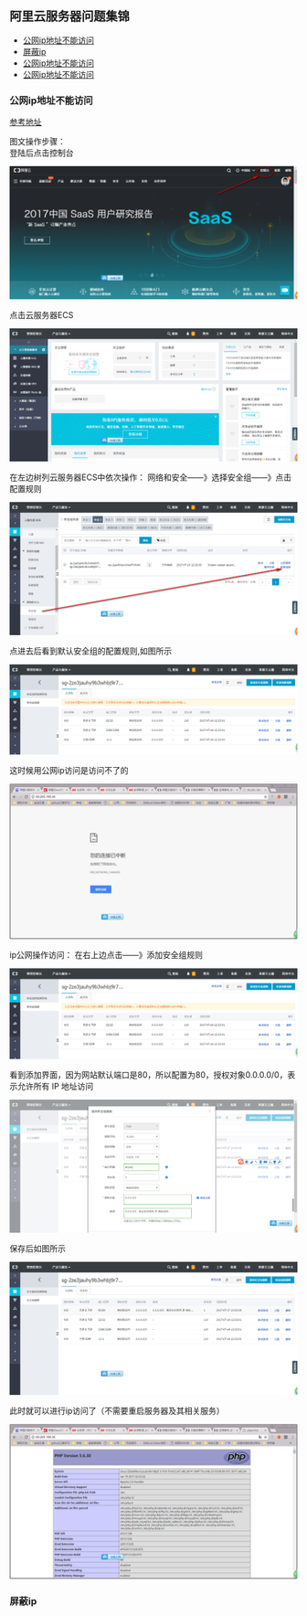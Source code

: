 ## 阿里云服务器问题集锦

* [公网ip地址不能访问](#公网ip地址不能访问)
* [屏蔽ip](#屏蔽i)
* [公网ip地址不能访问](#公网ip地址不能访问)
* [公网ip地址不能访问](#公网ip地址不能访问)

### 公网ip地址不能访问

[参考地址](https://help.aliyun.com/document_detail/25475.html?spm=5176.2020520101.0.0.211d5c9apKxY3s)

图文操作步骤：  
登陆后点击控制台

![果郡王](/assets/question_8.png)

点击云服务器ECS

![果郡王](/assets/question_7.png)  

在左边树列云服务器ECS中依次操作： 网络和安全——》选择安全组——》点击配置规则 

![果郡王](/服务器/images/question_1.png)

点进去后看到默认安全组的配置规则,如图所示

![果郡王](/服务器/images/question_2.png)

这时候用公网ip访问是访问不了的

![果郡王](/服务器/images/question_3.png)

ip公网操作访问： 在右上边点击——》添加安全组规则

![果郡王](/服务器/images/question_2.png)

看到添加界面，因为网站默认端口是80，所以配置为80，授权对象0.0.0.0/0，表示允许所有 IP 地址访问

![果郡王](/assets/question_4.png)

保存后如图所示

![果郡王](/服务器/images/question_5.png)

此时就可以进行ip访问了（不需要重启服务器及其相关服务）

![果郡王](/服务器/images/question_6.png)

### 屏蔽ip












